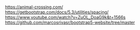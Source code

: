 https://animal-crossing.com/
https://getbootstrap.com/docs/5.3/utilities/spacing/
https://www.youtube.com/watch?v=ZuOL_DoaG9k&t=1566s
https://github.com/marcosrivasr/bootstrap5-website/tree/master
